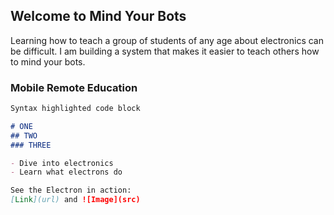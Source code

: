 ## Welcome to Mind Your Bots

Learning how to teach a group of students of any age about electronics can be difficult. I am building a system that makes it easier to teach others how to mind your bots.

### Mobile Remote Education

```markdown
Syntax highlighted code block

# ONE
## TWO
### THREE

- Dive into electronics
- Learn what electrons do

See the Electron in action:
[Link](url) and ![Image](src)
